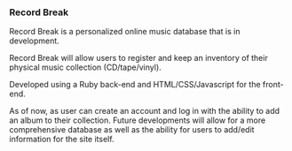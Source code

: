 

### Record Break

Record Break is a personalized online music database that is in development.

Record Break will allow users to register and keep an inventory of their physical music collection (CD/tape/vinyl).

Developed using a Ruby back-end and HTML/CSS/Javascript for the front-end. 

As of now, as user can create an account and log in with the ability to add an album to their collection. Future developments will allow for a more comprehensive database as well as the ability for users to add/edit information for the site itself.